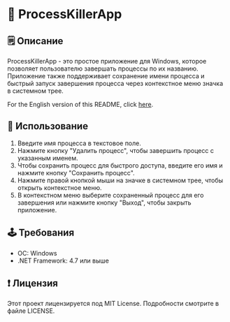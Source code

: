 # 🔫 ProcessKillerApp

## 🗒️ Описание
ProcessKillerApp - это простое приложение для Windows, которое позволяет пользователю завершать процессы по их названию. Приложение также поддерживает сохранение имени процесса и быстрый запуск завершения процесса через контекстное меню значка в системном трее.

For the English version of this README, click [here](https://github.com/stavrmoris/ProcessKillerApp/blob/main/README%20%E2%80%94%20en.md).

## 🎯 Использование
1. Введите имя процесса в текстовое поле.
2. Нажмите кнопку "Удалить процесс", чтобы завершить процесс с указанным именем.
3. Чтобы сохранить процесс для быстрого доступа, введите его имя и нажмите кнопку "Сохранить процесс".
4. Нажмите правой кнопкой мыши на значке в системном трее, чтобы открыть контекстное меню.
5. В контекстном меню выберите сохраненный процесс для его завершения или нажмите кнопку "Выход", чтобы закрыть приложение.

## 🕹️ Требования
- ОС: Windows
- .NET Framework: 4.7 или выше

## ❗ Лицензия
Этот проект лицензируется под MIT License. Подробности смотрите в файле LICENSE.
